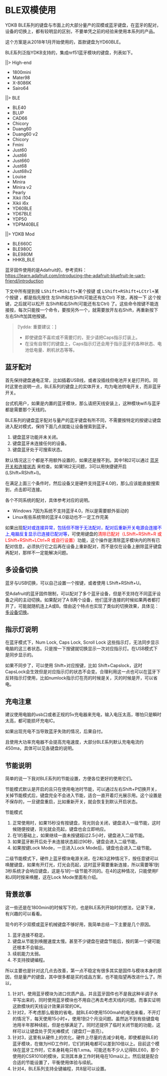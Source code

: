 # BLE双模使用

YDKB BLE系列的键盘与市面上的大部分量产的双模或蓝牙键盘，在蓝牙的配对，设备的切换上，都有较明显的区别，不要单凭之前的经验来使用本系列的产品。

这个方案是从2018年1月开始使用的，首款键盘为YD60BLE。

BLE系列泛指YDKB支持的，集成nrf51蓝牙模块的键盘，列表如下。

||> High-end
  - 1800mini
  - Mater98
  - X-8086K
  - Sairo64

||> BLE
  - BLE40
  - BLUP
  - CAD66
  - Chicory
  - Duang60
  - Duang60 v2
  - Chicory
  - Fmini
  - Just60
  - Just66
  - Just660
  - Just68
  - Just68v2
  - Louise
  - Minira
  - Minira v2
  - Pearly
  - Xikii i104
  - Xikii i6x
  - YD60BLE
  - YD67BLE
  - YDP50
  - YDPM40BLE

||>  YDKB Mod
  - BLE660C
  - BLE980C
  - BLE980M
  - HHKB_BLE

蓝牙固件使用的是Adafruit的，参考资料：<br>
https://learn.adafruit.com/introducing-the-adafruit-bluefruit-le-uart-friend/introduction

下文中所有提到按 <kbd>LShift+RShift+某个按键</kbd> 或 <kbd>LShift+RShift+LCtrl+某个按键</kbd> ，都是指先按住 左Shift和右Shift(可能还有左Ctrl) 不放，再按一下 这个按键，之后就可以松开 左Shift和右Shift(可能还有左Ctrl) 了。这些命令按键不能连接按，每次只能按一个命令，要按另外一个，就需要放开左右Shift，再重新按下左右Shift加其他按键。

> [!ydda: 重要建议：]
> - 即使键盘不喜欢或不需要灯的，至少请把Caps指示灯装上。
> - 在没有自带灯的键盘上，Caps指示灯还会用于指示蓝牙的各种状态、电池低电量、刷机状态等等。

## 蓝牙配对
首先保持键盘通电正常，比如插着USB线，或者没插线但电池开关是打开的。同时这里也说明一点，BLE系列的键盘上的实体开关，均为电池供电开关，而非蓝牙开关。

台式机用户，如果是内置的蓝牙模块，那么请把天线安装上，这种模块wifi与蓝牙都是需要那个天线的。

BLE系列的键盘蓝牙配对与量产的蓝牙键盘有所不同，不需要按特定的按键让键盘进入配对模式，保持下面几点就能让设备搜索到蓝牙。
  1. 键盘蓝牙功能并未关闭。
  2. 键盘蓝牙未连接任何的设备。
  3. 键盘蓝牙处于可搜索状态。

默认情况这三个都是不用额外设置的，如果还是搜不到。其中1和2可以通过 [蓝牙开关和连接状态](/ble-series/connection-status) 来检查。如果1和2无问题，3可以用快捷键开启(LShift+RShift+I)。

在满足上面三个条件时，然后设备又是硬件支持蓝牙4.0的，那么应该能直接搜索到，点击即可连接。

各个不同系统的配对，具体参考对应的说明。
  - Windows 7因为系统不支持蓝牙4.0，所以是需要额外驱动的
  - Linux有些系统带的蓝牙4.0驱动也不一定工作完美

如果出现<html><font color="blue">配对或连接异常，包括但不限于无法配对，配对后重新开关电源会连接不上,电脑反复显示已连接已配对等</font></html>，可使用键盘的<html><font color="red">清除已配对（<key>LShift+RShift+R</key> 或 <key>LShift+RShift+LCtrl+R</key> 或自行设置）</font></html>功能，这个操作是清除蓝牙模块内的所有已配对信息，必须执行它之后再在设备上重新配对，而不是仅在设备上删除蓝牙键盘再配对，那样不一定能解决问题。


## 多设备切换

蓝牙与USB切换，可以自己设置一个按键，或者使用 <key>LShift+RShift+U</key>。

受Adafruit的蓝牙固件限制，可以配对了多个蓝牙设备，但是不支持在不同蓝牙设备之间的主动切换。如果配对了A B两个设备，他们蓝牙连接的时候如果两者都打开了，可能就随机连上A或B。借由这个特点也实现了类似的切换效果，具体见： [多设备切换](/ble-series/device-switching)。


## 指示灯说明

在蓝牙模式下，Num Lock, Caps Lock, Scroll Lock 这些指示灯，无法同步显示电脑的这三者状态。只是按一下按键就切换显示一次对应指示灯。在USB模式下是同步显示的。

如果不同步了，可以使用 Shift+对应按键，比如 Shift+Capslock，这时CapsLock会生效但是对应指示灯的状态不会变。合理利用这一点也可以在蓝牙下反转指示灯使用，比如numlock指示灯在亮的时候是关，灭的时候是开，可以省电。


## 充电注意
建议使用电脑的usb口或者正规的5v充电器来充电，输入电压太高，哪怕只是瞬时太高，都可能损坏充电IC。

如果出现充电不当导致蓝牙失效的情况，后果自付。

且使用大功率充电器不会提高充电速度，大部分BLE系列默认充电电流约450ma，具体可以见各键盘的说明。


## 节能说明

简单的说一下我对BLE系列的节能设置，方便各位更好的使用它们。

节能模式默认是开启的且只在使用电池时节能，可以通过左右Shift+P切换开关，关掉节能模式后，键盘完全不会进入节能，适合一直开着灯光展示用。这个设置是不保存的，一旦键盘重启，比如重新开关，就会恢复到默认开启状态。

节能模式
  1. 正常使用时，如果15秒没有按键盘，背光则会关闭，键盘进入一级节能，这时候随便按键，背光就会亮起，键盘也会立即响应。
  2. 在1的基础上，如果继续一直未按键超过2.5小时，键盘进入二级节能。
  3. 如果蓝牙断开后处于未连接状态超过90秒，键盘会进入二级节能。
  4. 如果按键Lock Mode，一旦进入Lock Mode后，键盘也会进入二级节能。

二级节能模式下，硬件上蓝牙模块电源关闭，在2和3这种情况下，按任意键可以唤醒键盘，如果有开灯光，灯光会亮起，这时蓝牙需要重新连接，所以需要等1到3秒系统才会响应键盘，这是与1的一级节能不同的。在4的这种情况，只能使用F和J同时按来唤醒，这在Lock Mode里面有介绍。


## 背景故事
这一些还是在1800mini的时候写下的，也是BLE系列开始时的想法，记录下来，有兴趣的可以看看。

现今的不少双模或蓝牙机械键盘不够好用，我简单总结一下主要是几个原因。
  1. 蓝牙连接不稳定。
  2. 键盘从节能到唤醒速度太慢。甚至不少键盘在键盘节能后，按的第一个键可能还根本不会输出。
  3. 续航能力太弱。
  4. 不支持按键编程。

所以主要也是针对这几点去改善，第一点不稳定有很多其实是固件与模块本身的原因，但是量产的键盘，其中很多都是买的成品方案，也不能指望再改进什么了。所以，
  1. 针对1，使用蓝牙模块为进口优质产品，并且蓝牙固件也不是我这种半调子水平写出来的，同时使用蓝牙模块也不用自己再去考虑天线的问题。而事实证明这款模块的天线设计效果非常的OK。
  2. 针对2，不考虑那么极致的省电，就BLE40使用1500mah的电池来看，不开灯的情况下，每天使用15小时+，使用1到2个月没问题。虽然达不到有些键盘电池用半年那种续航，但是也够满足了。同时还提供了临时关闭节能的功能，这样可以让键盘处于荧光棒模式（键盘灯一直亮）。
  3. 针对3，这里有从硬件上的优化，硬件上尽量的去减少耗电，即使都是BLE的蓝牙模块，在做为HID工作时，它们的耗电都可以差到10倍以上。目前这个模块在蓝牙工作时，它本身耗电只有1.xma。可能还有不少人记得BLE60，那个使用的CSR1010的模块，实测其本身工作时耗电在10ma以上。然后就是配合合适的节能设置了，平衡使用体验与续航。
  4. 针对4，BLE系列支持全键编程，共8层可以设置。
